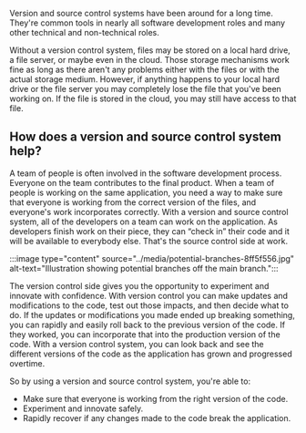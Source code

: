 Version and source control systems have been around for a long time. They're common tools in nearly all software development roles and many other technical and non-technical roles.

Without a version control system, files may be stored on a local hard drive, a file server, or maybe even in the cloud. Those storage mechanisms work fine as long as there aren't any problems either with the files or with the actual storage medium. However, if anything happens to your local hard drive or the file server you may completely lose the file that you've been working on. If the file is stored in the cloud, you may still have access to that file.

## How does a version and source control system help?

A team of people is often involved in the software development process. Everyone on the team contributes to the final product. When a team of people is working on the same application, you need a way to make sure that everyone is working from the correct version of the files, and everyone's work incorporates correctly. With a version and source control system, all of the developers on a team can work on the application. As developers finish work on their piece, they can “check in” their code and it will be available to everybody else. That's the source control side at work.

:::image type="content" source="../media/potential-branches-8ff5f556.jpg" alt-text="Illustration showing potential branches off the main branch.":::


The version control side gives you the opportunity to experiment and innovate with confidence. With version control you can make updates and modifications to the code, test out those impacts, and then decide what to do. If the updates or modifications you made ended up breaking something, you can rapidly and easily roll back to the previous version of the code. If they worked, you can incorporate that into the production version of the code. With a version control system, you can look back and see the different versions of the code as the application has grown and progressed overtime.

So by using a version and source control system, you're able to:

 -  Make sure that everyone is working from the right version of the code.
 -  Experiment and innovate safely.
 -  Rapidly recover if any changes made to the code break the application.
